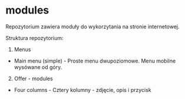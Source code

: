 # modules 
Repozytorium zawiera moduły do wykorzytania na stronie internetowej.

Struktura repozytorium:

1. Menus
 - Main menu (simple) - Proste menu dwupoziomowe. Menu mobilne wysówane od góry.
2. Offer - modules
 - Four columns - Cztery kolumny - zdjęcie, opis i przycisk 
